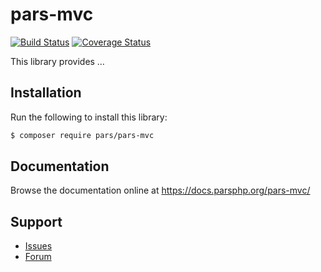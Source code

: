 # pars-mvc

[![Build Status](https://travis-ci.com/pars/pars-mvc.svg?branch=master)](https://travis-ci.com/pars/pars-mvc)
[![Coverage Status](https://coveralls.io/repos/github/pars/pars-mvc/badge.svg?branch=master)](https://coveralls.io/github/pars/pars-mvc?branch=master)

This library provides …

## Installation

Run the following to install this library:

```bash
$ composer require pars/pars-mvc
```

## Documentation

Browse the documentation online at https://docs.parsphp.org/pars-mvc/

## Support

* [Issues](https://github.com/pars/pars-mvc/issues/)
* [Forum](https://discourse.parsphp.org/)
